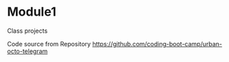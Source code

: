 # Module1
Class projects


Code source from Repository https://github.com/coding-boot-camp/urban-octo-telegram
